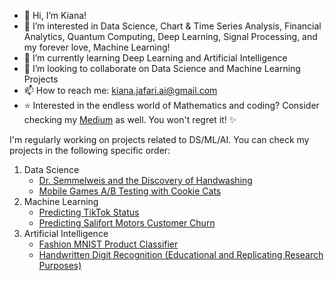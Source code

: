 - 👋 Hi, I’m Kiana!
- 👀 I’m interested in Data Science, Chart & Time Series Analysis, Financial Analytics, Quantum Computing, Deep Learning, Signal Processing, and my forever love, Machine Learning!
- 🌱 I’m currently learning Deep Learning and Artificial Intelligence
- 💞️ I’m looking to collaborate on Data Science and Machine Learning Projects
- 📫 How to reach me: kiana.jafari.ai@gmail.com
- ⭐ Interested in the endless world of Mathematics and coding? Consider checking my <a href='https://medium.com/@Kiana-Jafari'>Medium</a> as well. You won't regret it! ✨

I'm regularly working on projects related to DS/ML/AI. You can check my projects in the following specific order:
1. Data Science
   - <a href='https://github.com/Kiana-Jafari/Dr.-Semmelweis-and-the-Discovery-of-Handwashing'>Dr. Semmelweis and the Discovery of Handwashing</a>
   - <a href='https://github.com/Kiana-Jafari/Mobile-Games-AB-Testing-with-Cookie-Cats'>Mobile Games A/B Testing with Cookie Cats</a>
3. Machine Learning
   - <a href='https://github.com/Kiana-Jafari/TikTok-Status-prediction'>Predicting TikTok Status</a>
   - <a href='https://github.com/Kiana-Jafari/Salifort-Motors-Customer-Churn/tree/main'>Predicting Salifort Motors Customer Churn</a>
4. Artificial Intelligence
   - <a href='https://github.com/Kiana-Jafari/Fashion-MNIST-Product-Classifier'>Fashion MNIST Product Classifier</a>
   - <a href='https://github.com/Kiana-Jafari/Digit-Recognition'>Handwritten Digit Recognition (Educational and Replicating Research Purposes)</a>
